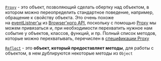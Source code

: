 [`Proxy`](https://developer.mozilla.org/en-US/docs/Web/JavaScript/Reference/Global_Objects/Proxy) - это объект, позволяющий сделать обертку над объектом, в котором можно переопределить стандартное поведение, например, обращение к свойству объекта. 
Это очень похоже на [eventListner'ы](https://developer.mozilla.org/en-US/docs/Web/API/EventTarget/addEventListener) из [Browser'ного API](https://developer.mozilla.org/en-US/docs/Web/API), поскольку с помощью [Proxy](https://developer.mozilla.org/en-US/docs/Web/JavaScript/Reference/Global_Objects/Proxy) мы можем привязаться и, при необходимости перехватить нужное нам событие у объектов, классов, функций, и пр. 
Полный список методов, которые можно перехватывать, перечислен в [спецификации Proxy](https://tc39.es/ecma262/#sec-proxy-object-internal-methods-and-internal-slots)

[`Reflect`](https://developer.mozilla.org/en-US/docs/Web/JavaScript/Reference/Global_Objects/Reflect) - это **объект, который предоставляет методы**, для работы с объектом, в нем дублируются некоторые методы из `Object`

